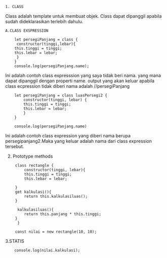	1. CLASS

Class adalah template untuk membuat objek. Class dapat dipanggil apabila sudah dideklarasikan terlebih dahulu.
 
 	A.CLASS EXSPRESSION
 	
	 	let persegiPanjang = class {
	   	 constructor(tinggi,lebar){
		this.tinggi = tinggi;
		this.lebar = lebar;
	   	 }
		}
		console.log(persegiPanjang.name);
		
Ini adalah contoh class expresssion yang saya  tidak beri nama. yang mana dapat dipanggil dengan properti name. output yang akan keluar apabila class ecpression tidak diberi nama adalah //persegiPanjang


		let persegiPanjang = class luasPersegi2 {
		    constructor(tinggi, lebar) {
			this.tinggi = tinggi;
			this.lebar = lebar;
		    }
		}

		console.log(persegiPanjang.name) 
		
Ini adalah contoh class expression yang diberi nama berupa persegipanjang2.Maka yang keluar adalah nama dari class expression tersebut.


2. Prototype methods
		
		class rectangle {
		    constructor(tinggi, lebar){
			this.tinggi = tinggi;
			this.lebar = lebar;
		    
		}
		get kalkulasi(){
		    return this.kalkulasiluas();
		}

		 kalkulasiluas(){
		    return this.panjang * this.tinggi;
		}
		 }

		const nilai = new rectangle(10, 10);


3.STATIS 




		console.log(nilai.kalkulasi);

